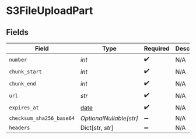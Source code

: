 # S3FileUploadPart


## Fields

| Field                                                                | Type                                                                 | Required                                                             | Description                                                          |
| -------------------------------------------------------------------- | -------------------------------------------------------------------- | -------------------------------------------------------------------- | -------------------------------------------------------------------- |
| `number`                                                             | *int*                                                                | :heavy_check_mark:                                                   | N/A                                                                  |
| `chunk_start`                                                        | *int*                                                                | :heavy_check_mark:                                                   | N/A                                                                  |
| `chunk_end`                                                          | *int*                                                                | :heavy_check_mark:                                                   | N/A                                                                  |
| `url`                                                                | *str*                                                                | :heavy_check_mark:                                                   | N/A                                                                  |
| `expires_at`                                                         | [date](https://docs.python.org/3/library/datetime.html#date-objects) | :heavy_check_mark:                                                   | N/A                                                                  |
| `checksum_sha256_base64`                                             | *OptionalNullable[str]*                                              | :heavy_minus_sign:                                                   | N/A                                                                  |
| `headers`                                                            | Dict[str, *str*]                                                     | :heavy_minus_sign:                                                   | N/A                                                                  |